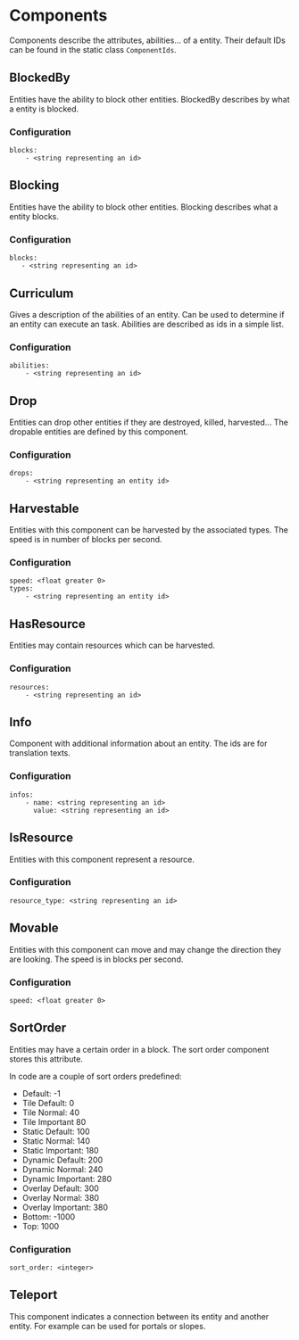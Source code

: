 # Components

Components describe the attributes, abilities... of a entity. Their default IDs can be found in the static class `ComponentIds`.

## BlockedBy

Entities have the ability to block other entities. BlockedBy describes by what a entity is blocked.

### Configuration

    blocks:
        - <string representing an id>

## Blocking

Entities have the ability to block other entities. Blocking describes what a entity blocks.

### Configuration

    blocks:
       - <string representing an id>

## Curriculum

Gives a description of the abilities of an entity. Can be used to determine if an entity can execute an task. Abilities are described as ids in a simple list.

### Configuration

    abilities:
        - <string representing an id>

## Drop

Entities can drop other entities if they are destroyed, killed, harvested... The dropable entities are defined by this component.

### Configuration

    drops:
        - <string representing an entity id>

## Harvestable

Entities with this component can be harvested by the associated types. The speed is in number of blocks per second. 

### Configuration

    speed: <float greater 0>
    types:
        - <string representing an entity id>

## HasResource

Entities may contain resources which can be harvested.

### Configuration

    resources:
        - <string representing an id>

## Info

Component with additional information about an entity. The ids are for translation texts.

### Configuration

    infos:
        - name: <string representing an id>
          value: <string representing an id>

## IsResource

Entities with this component represent a resource.

### Configuration

    resource_type: <string representing an id>

## Movable

Entities with this component can move and may change the direction they are looking. The speed is in blocks per second.

### Configuration

    speed: <float greater 0>

## SortOrder

Entities may have a certain order in a block. The sort order component stores this attribute.

In code are a couple of sort orders predefined:

- Default: -1
- Tile Default: 0
- Tile Normal: 40
- Tile Important 80
- Static Default: 100
- Static Normal: 140
- Static Important: 180
- Dynamic Default: 200
- Dynamic Normal: 240
- Dynamic Important: 280
- Overlay Default: 300
- Overlay Normal: 380
- Overlay Important: 380
- Bottom: -1000
- Top: 1000

### Configuration

    sort_order: <integer>

## Teleport

This component indicates a connection between its entity and another entity. For example can be used for portals or slopes. 
